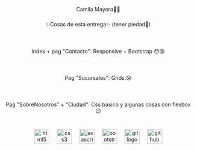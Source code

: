 <p align="center">Camila Mayora💋💁</p>

###

<p align="center">✨Cosas de esta entrega✨ (tener piedad🙏)</p>

###

<br clear="both">

<p align="center">Index + pag "Contacto": Responsive + Bootstrap 😯😰</p>

###

<br clear="both">

<p align="center">Pag "Sucursales": Grids.😰</p>

###

<br clear="both">

<p align="center">Pag "SobreNosotros" + "Ciudad": Css basico y algunas cosas con flexbox😉</p>

###

<br clear="both">

<div align="center">
  <img src="https://cdn.jsdelivr.net/gh/devicons/devicon/icons/html5/html5-original.svg" height="40" alt="html5 logo"  />
  <img width="12" />
  <img src="https://cdn.jsdelivr.net/gh/devicons/devicon/icons/css3/css3-original.svg" height="40" alt="css3 logo"  />
  <img width="12" />
  <img src="https://cdn.jsdelivr.net/gh/devicons/devicon/icons/javascript/javascript-original.svg" height="40" alt="javascript logo"  />
  <img width="12" />
  <img src="https://cdn.jsdelivr.net/gh/devicons/devicon/icons/bootstrap/bootstrap-original.svg" height="40" alt="bootstrap logo"  />
  <img width="12" />
  <img src="https://cdn.jsdelivr.net/gh/devicons/devicon/icons/git/git-original.svg" height="40" alt="git logo"  />
  <img width="12" />
  <img src="https://cdn.jsdelivr.net/gh/devicons/devicon/icons/github/github-original.svg" height="40" alt="github logo"  />
</div>

###
